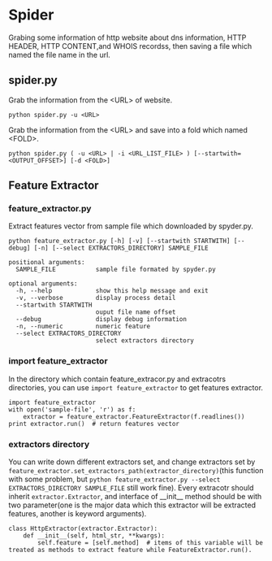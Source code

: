 # Spider
Grabing some information of http website about dns information, HTTP HEADER, HTTP CONTENT,and WHOIS recordss, then saving a file which named the file name in the url.

## spider.py
Grab the information from the \<URL\> of website.<br/>

    python spider.py -u <URL>

Grab the information from the \<URL\> and save into a fold which named \<FOLD\>. <br/>

    python spider.py ( -u <URL> | -i <URL_LIST_FILE> ) [--startwith=<OUTPUT_OFFSET>] [-d <FOLD>]

## Feature Extractor
### feature_extractor.py
Extract features vector from sample file which downloaded by spyder.py.

    python feature_extractor.py [-h] [-v] [--startwith STARTWITH] [--debug] [-n] [--select EXTRACTORS_DIRECTORY] SAMPLE_FILE

    positional arguments:
      SAMPLE_FILE           sample file formated by spyder.py
    
    optional arguments:
      -h, --help            show this help message and exit
      -v, --verbose         display process detail
      --startwith STARTWITH
                            ouput file name offset
      --debug               display debug information
      -n, --numeric         numeric feature
      --select EXTRACTORS_DIRECTORY
                            select extractors directory
                            
### import feature_extractor
In the directory which contain feature_extracor.py and extracotrs directories, you can use `import feature_extractor` to get features extractor.

    import feature_extractor
    with open('sample-file', 'r') as f:
        extractor = feature_extractor.FeatureExtractor(f.readlines())
    print extractor.run()  # return features vector
    
### extractors directory
You can write down different extractors set, and change extractors set by `feature_extractor.set_extractors_path(extractor_directory)`(this function with some problem, but `python feature_extractor.py --select EXTRACTORS_DIRECTORY SAMPLE_FILE` still work fine).
Every extracotr should inherit `extractor.Extractor`, and interface of \_\_init\_\_ method should be with two parameter(one is the major data which this extractor will be extracted features, another is keyword arguments).

    class HttpExtractor(extractor.Extractor):
        def __init__(self, html_str, **kwargs):
            self.feature = [self.method]  # items of this variable will be treated as methods to extract feature while FeatureExtractor.run().
